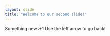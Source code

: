 ```yaml
---
layout: slide
title: "Welcome to our second slide!"
---
```

Something new :+1
Use the left arrow to go back!
